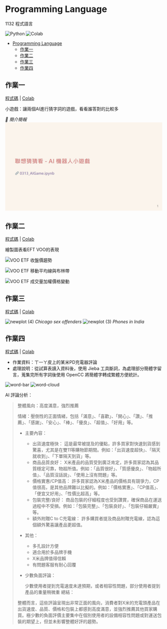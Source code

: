# Programming Language
1132 程式語言

![Python](https://img.shields.io/badge/Python-3776AB?style=for-the-badge&logo=python&logoColor=white) ![Colab](https://img.shields.io/badge/Colab-F9AB00?style=for-the-badge&logo=googlecolab&color=525252)

- [Programming Language](#programming-language)
  - [作業一](#作業一)
  - [作業二](#作業二)
  - [作業三](#作業三)
  - [作業四](#作業四)


## 作業一
[程式碼](./0313_AIGame.ipynb) | [Colab](https://colab.research.google.com/github/samko5sam/programming-language-class/blob/main/0313_AIGame.ipynb)

小遊戲：讓兩個AI進行猜字詞的遊戲，看看誰答對的比較多

_🔽 簡介簡報_
[![Introduction Slides](./intro/wtw/wtw.jpg)](https://samko5sam.github.io/programming-language-class/wtw.html)

## 作業二

[程式碼](./0320_DataVisualization.ipynb) | [Colab](https://colab.research.google.com/github/samko5sam/programming-language-class/blob/main/0320_DataVisualization.ipynb)

繪製圖表看EFT VOO的表現

![VOO ETF 收盤價趨勢](https://github.com/user-attachments/assets/442df4ed-eab5-44a0-8840-a8fedddcc5db)

![VOO ETF 移動平均線與布林帶](https://github.com/user-attachments/assets/7b68d0c0-43a4-4ba8-ad60-eb6bec18b754)

![VOO ETF 成交量加權價格變動](https://github.com/user-attachments/assets/522f7e40-b611-466d-bea5-c5b44a45d88a)

## 作業三

[程式碼](./0327_Visualization.ipynb) | [Colab](https://colab.research.google.com/github/samko5sam/programming-language-class/blob/main/0327_Visualization.ipynb)

<!--![newplot](https://github.com/user-attachments/assets/b41916e9-8019-405c-ae7e-462a84b3e38a)
![newplot (1)](https://github.com/user-attachments/assets/33608e7d-ee05-4c24-b530-0a00308a4676)-->
![newplot (4)](https://github.com/user-attachments/assets/59c1993e-2d8d-4f6d-ab97-f19f20eb6757)
*Chicago sex offenders*
![newplot (3)](https://github.com/user-attachments/assets/bd57f765-1c28-4ec1-a6fd-bdb1e5a51523)
*Phones in India*

## 作業四

[程式碼](./0410_TextProcessing.ipynb) | [Colab](https://colab.research.google.com/github/samko5sam/programming-language-class/blob/main/0410_TextProcessing.ipynb)

- 作業資料：ㄒ一ㄚ皮上的某米PD充電器評論
- 處理說明：從試算表讀入資料後，使用 Jieba 工具斷詞，為處理部分簡體字留言，蒐集完所有字詞後使用 OpenCC 將簡體字轉成繁體方便統計。

![word-bar](https://github.com/user-attachments/assets/9b52e470-7a8d-44da-9803-447ab8a7b324)
![word-cloud](https://github.com/user-attachments/assets/00095a1d-dda8-4476-9ab5-ad17cc9caf80)

AI 評論分析：

> 整體風向：高度滿意，強烈推薦
> 
> 情緒：壓倒性的正面情緒，包括「滿意」、「喜歡」、「開心」、「讚」、「推薦」、「感謝」、「安心」、「棒」、「優良」、「超值」、「好用」等。
> 
> - 主要內容：
> 
>   - 出貨速度極快： 這是最常被提及的優點，許多買家對快速到貨感到驚喜，尤其是在雙11等購物節期間。例如：「出貨速度超快」、「隔天就收到」、「下單隔天到貨」等。
>   - 商品品質良好： X米產品的品質受到廣泛肯定，許多買家認為其品質穩定可靠，物超所值。例如：「品質很好」、「質感優良」、「物超所值」、「品質沒話說」、「使用上沒有問題」等。
>   - 價格實惠/CP值高： 許多買家認為X米產品的價格具有競爭力，CP值很高，是其他品牌難以比擬的。例如：「價格實惠」、「CP值高」、「便宜又好用」、「性價比超高」等。
>   - 包裝完整/良好： 商品包裝的仔細程度也受到讚賞，確保商品在運送過程中不受損。例如：「包裝完整」、「包裝良好」、「包裝仔細嚴實」等。
>   - 額外附贈C to C充電線： 許多購買者提及商品附贈充電線，認為這個額外驚喜讓產品更超值。
> - 其他：
> 
>   - 多孔設計方便
>   - 適合用於多品牌手機
>   - X米品牌值得信賴
>   - 有問題客服有耐心回覆
> - 少數負面評論：
> 
>   少數使用者提到充電速度未達預期，或者相容性問題，部分使用者提到產品的重量稍微重
> 總結：
> 
> 整體而言，這些評論呈現出非常正面的風向，消費者對X米的充電頭產品在出貨速度、品質、價格和包裝上都感到高度滿意，並強烈推薦其他買家購買。極少數的負面評價主要集中在個別使用者的設備相容性問題或對運送包裝的期望上，但並未影響整體好評的趨勢。

